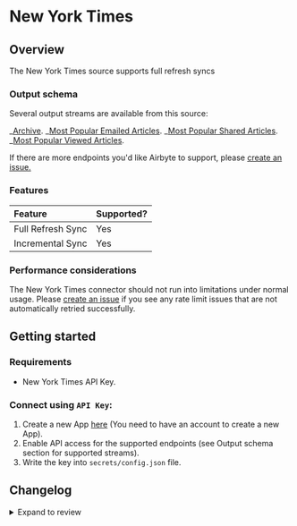 # New York Times

## Overview

The New York Times source supports full refresh syncs

### Output schema

Several output streams are available from this source:

_[Archive](https://developer.nytimes.com/docs/archive-product/1/overview).
_[Most Popular Emailed Articles](https://developer.nytimes.com/docs/most-popular-product/1/routes/emailed/%7Bperiod%7D.json/get).
_[Most Popular Shared Articles](https://developer.nytimes.com/docs/most-popular-product/1/routes/shared/%7Bperiod%7D.json/get).
_[Most Popular Viewed Articles](https://developer.nytimes.com/docs/most-popular-product/1/routes/viewed/%7Bperiod%7D.json/get).

If there are more endpoints you'd like Airbyte to support, please [create an issue.](https://github.com/airbytehq/airbyte/issues/new/choose)

### Features

| Feature           | Supported? |
| :---------------- | :--------- |
| Full Refresh Sync | Yes        |
| Incremental Sync  | Yes        |

### Performance considerations

The New York Times connector should not run into limitations under normal usage. Please [create an issue](https://github.com/airbytehq/airbyte/issues) if you see any rate limit issues that are not automatically retried successfully.

## Getting started

### Requirements

- New York Times API Key.

### Connect using `API Key`:

1. Create a new App [here](https://developer.nytimes.com/my-apps/new-app) (You need to have an account to create a new App).
2. Enable API access for the supported endpoints (see Output schema section for supported streams).
3. Write the key into `secrets/config.json` file.

## Changelog

<details>
  <summary>Expand to review</summary>

| Version | Date       | Pull Request                                             | Subject                                                                         |
| :------ | :--------- | :------------------------------------------------------- | :------------------------------------------------------------------------------ |
| 0.2.4 | 2025-06-21 | [61918](https://github.com/airbytehq/airbyte/pull/61918) | Update dependencies |
| 0.2.3 | 2025-06-14 | [48172](https://github.com/airbytehq/airbyte/pull/48172) | Update dependencies |
| 0.2.2 | 2024-10-29 | [47728](https://github.com/airbytehq/airbyte/pull/47728) | Update dependencies |
| 0.2.1 | 2024-10-28 | [47634](https://github.com/airbytehq/airbyte/pull/47634) | Update dependencies |
| 0.2.0 | 2024-08-22 | [44555](https://github.com/airbytehq/airbyte/pull/44555) | Refactor connector to manifest-only format |
| 0.1.18 | 2024-08-17 | [44349](https://github.com/airbytehq/airbyte/pull/44349) | Update dependencies |
| 0.1.17 | 2024-08-10 | [43577](https://github.com/airbytehq/airbyte/pull/43577) | Update dependencies |
| 0.1.16 | 2024-08-03 | [43257](https://github.com/airbytehq/airbyte/pull/43257) | Update dependencies |
| 0.1.15 | 2024-07-27 | [42733](https://github.com/airbytehq/airbyte/pull/42733) | Update dependencies |
| 0.1.14 | 2024-07-20 | [42234](https://github.com/airbytehq/airbyte/pull/42234) | Update dependencies |
| 0.1.13 | 2024-07-13 | [41912](https://github.com/airbytehq/airbyte/pull/41912) | Update dependencies |
| 0.1.12 | 2024-07-10 | [41580](https://github.com/airbytehq/airbyte/pull/41580) | Update dependencies |
| 0.1.11 | 2024-07-10 | [41102](https://github.com/airbytehq/airbyte/pull/41102) | Update dependencies |
| 0.1.10 | 2024-07-08 | [41030](https://github.com/airbytehq/airbyte/pull/41030) | Fix spec by removing invalid date properties |
| 0.1.9 | 2024-07-06 | [40955](https://github.com/airbytehq/airbyte/pull/40955) | Update dependencies |
| 0.1.8 | 2024-06-25 | [40390](https://github.com/airbytehq/airbyte/pull/40390) | Update dependencies |
| 0.1.7 | 2024-06-22 | [40079](https://github.com/airbytehq/airbyte/pull/40079) | Update dependencies |
| 0.1.6   | 2024-06-5  | [39119](https://github.com/airbytehq/airbyte/pull/39119)     | Upgrade base image to 1.2.2                                                     |
| 0.1.5   | 2024-04-19 | [37204](https://github.com/airbytehq/airbyte/pull/37204) | Updating to 0.80.0 CDK                                                          |
| 0.1.4   | 2024-04-18 | [37204](https://github.com/airbytehq/airbyte/pull/37204) | Manage dependencies with Poetry.                                                |
| 0.1.3   | 2024-04-15 | [37204](https://github.com/airbytehq/airbyte/pull/37204) | Base image migration: remove Dockerfile and use the python-connector-base image |
| 0.1.2   | 2024-04-12 | [37204](https://github.com/airbytehq/airbyte/pull/37204) | schema descriptions                                                             |
| 0.1.1   | 2023-02-13 | [22925](https://github.com/airbytehq/airbyte/pull/22925) | Specified date formatting in specification                                      |
| 0.1.0   | 2022-11-01 | [18746](https://github.com/airbytehq/airbyte/pull/18746) | 🎉 New Source: New York Times                                                  |

</details>
